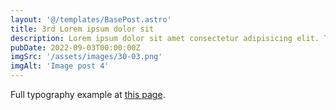 ```yaml
---
layout: '@/templates/BasePost.astro'
title: 3rd Lorem ipsum dolor sit
description: Lorem ipsum dolor sit amet consectetur adipisicing elit. Tenetur vero esse non molestias eos excepturi.
pubDate: 2022-09-03T00:00:00Z
imgSrc: '/assets/images/30-03.png'
imgAlt: 'Image post 4'
---
```


Full typography example at [this page](./sixth-post).
